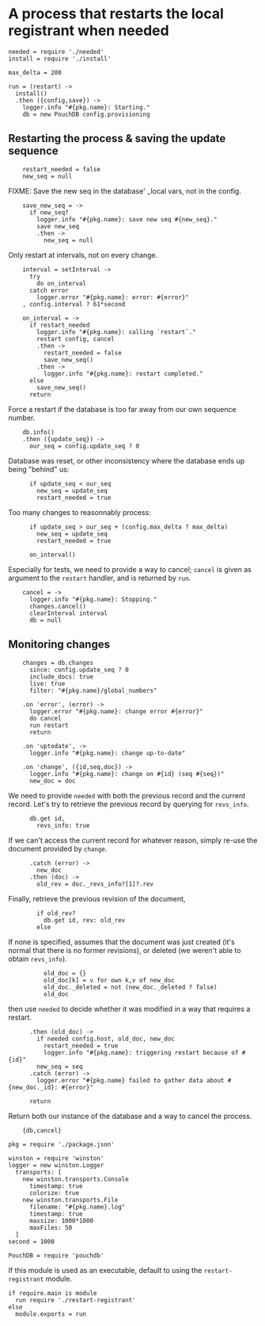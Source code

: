 A process that restarts the local registrant when needed
========================================================

    needed = require './needed'
    install = require './install'

    max_delta = 200

    run = (restart) ->
      install()
      .then ({config,save}) ->
        logger.info "#{pkg.name}: Starting."
        db = new PouchDB config.provisioning

Restarting the process & saving the update sequence
---------------------------------------------------

        restart_needed = false
        new_seq = null

FIXME: Save the new seq in the database' _local vars, not in the config.

        save_new_seq = ->
          if new_seq?
            logger.info "#{pkg.name}: save new seq #{new_seq}."
            save new_seq
            .then ->
              new_seq = null

Only restart at intervals, not on every change.

        interval = setInterval ->
          try
            do on_interval
          catch error
            logger.error "#{pkg.name}: error: #{error}"
        , config.interval ? 61*second

        on_interval = ->
          if restart_needed
            logger.info "#{pkg.name}: calling `restart`."
            restart config, cancel
            .then ->
              restart_needed = false
              save_new_seq()
            .then ->
              logger.info "#{pkg.name}: restart completed."
          else
            save_new_seq()
          return

Force a restart if the database is too far away from our own sequence number.

        db.info()
        .then ({update_seq}) ->
          our_seq = config.update_seq ? 0

Database was reset, or other inconsistency where the database ends up being "behind" us:

          if update_seq < our_seq
            new_seq = update_seq
            restart_needed = true

Too many changes to reasonnably process:

          if update_seq > our_seq + (config.max_delta ? max_delta)
            new_seq = update_seq
            restart_needed = true

          on_interval()

Especially for tests, we need to provide a way to cancel; `cancel` is given as argument to the `restart` handler, and is returned by `run`.

        cancel = ->
          logger.info "#{pkg.name}: Stopping."
          changes.cancel()
          clearInterval interval
          db = null

Monitoring changes
------------------

        changes = db.changes
          since: config.update_seq ? 0
          include_docs: true
          live: true
          filter: "#{pkg.name}/global_numbers"

        .on 'error', (error) ->
          logger.error "#{pkg.name}: change error #{error}"
          do cancel
          run restart
          return

        .on 'uptodate', ->
          logger.info "#{pkg.name}: change up-to-date"

        .on 'change', ({id,seq,doc}) ->
          logger.info "#{pkg.name}: change on #{id} (seq #{seq})"
          new_doc = doc

We need to provide `needed` with both the previous record and the current record. Let's try to retrieve the previous record by querying for `revs_info`.

          db.get id,
            revs_info: true

If we can't access the current record for whatever reason, simply re-use the document provided by `change`.

          .catch (error) ->
            new_doc
          .then (doc) ->
            old_rev = doc._revs_info?[1]?.rev

Finally, retrieve the previous revision of the document,

            if old_rev?
              db.get id, rev: old_rev
            else

If none is specified, assumes that the document was just created (it's normal that there is no former revisions), or deleted (we weren't able to obtain `revs_info`).

              old_doc = {}
              old_doc[k] = v for own k,v of new_doc
              old_doc._deleted = not (new_doc._deleted ? false)
              old_doc

then use `needed` to decide whether it was modified in a way that requires a restart.

          .then (old_doc) ->
            if needed config.host, old_doc, new_doc
              restart_needed = true
              logger.info "#{pkg.name}: triggering restart because of #{id}"
            new_seq = seq
          .catch (error) ->
            logger.error "#{pkg.name} failed to gather data about #{new_doc._id}: #{error}"

          return

Return both our instance of the database and a way to cancel the process.

        {db,cancel}

    pkg = require './package.json'

    winston = require 'winston'
    logger = new winston.Logger
      transports: [
        new winston.transports.Console
          timestamp: true
          colorize: true
        new winston.transports.File
          filename: "#{pkg.name}.log"
          timestamp: true
          maxsize: 1000*1000
          maxFiles: 50
      ]
    second = 1000

    PouchDB = require 'pouchdb'

If this module is used as an executable, default to using the `restart-registrant` module.

    if require.main is module
      run require './restart-registrant'
    else
      module.exports = run
